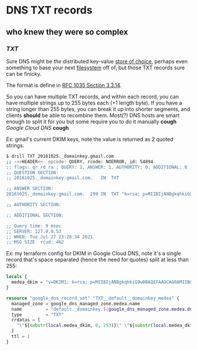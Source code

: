# DNS TXT records

## who knew they were so complex


### _TXT_

Sure DNS might be _the_ distributed key-value
[store of choice](https://www.lastweekinaws.com/blog/route-53-amazons-premier-database/),
perhaps even something to base your next
[filesystem](https://blog.benjojo.co.uk/post/dns-filesystem-true-cloud-storage-dnsfs)
off of,
but those TXT records sure can be finicky.

The format is define in [RFC 1035 Section 3.3.14](https://datatracker.ietf.org/doc/html/rfc1035#section-3.3.14).

So you can have multiple TXT records,
and within each record, you can have multiple strings up to 255 bytes each (+1 length byte).
If you have a string longer than 255 bytes, you can break it up into shorter segments,
and clients **should** be able to recombine them.
Most(?) DNS hosts are smart enough to split it for you
but some require you to do it manually **cough** _Google Cloud DNS_ **cough**

Ex: gmail's current DKIM keys, note the value is returned as 2 quoted strings.

```sh
$ drill TXT 20161025._domainkey.gmail.com
;; ->>HEADER<<- opcode: QUERY, rcode: NOERROR, id: 54894
;; flags: qr rd ra ; QUERY: 1, ANSWER: 1, AUTHORITY: 0, ADDITIONAL: 0
;; QUESTION SECTION:
;; 20161025._domainkey.gmail.com.	IN	TXT

;; ANSWER SECTION:
20161025._domainkey.gmail.com.	299	IN	TXT	"k=rsa; p=MIIBIjANBgkqhkiG9w0BAQEFAAOCAQ8AMIIBCgKCAQEAviPGBk4ZB64UfSqWyAicdR7lodhytae+EYRQVtKDhM+1mXjEqRtP/pDT3sBhazkmA48n2k5NJUyMEoO8nc2r6sUA+/Dom5jRBZp6qDKJOwjJ5R/OpHamlRG+YRJQqR" "tqEgSiJWG7h7efGYWmh4URhFM9k9+rmG/CwCgwx7Et+c8OMlngaLl04/bPmfpjdEyLWyNimk761CX6KymzYiRDNz1MOJOJ7OzFaS4PFbVLn0m5mf0HVNtBpPwWuCNvaFVflUYxEyblbB6h/oWOPGbzoSgtRA47SHV53SwZjIsVpbq4LxUW9IxAEwYzGcSgZ4n5Q8X8TndowsDUzoccPFGhdwIDAQAB"

;; AUTHORITY SECTION:

;; ADDITIONAL SECTION:

;; Query time: 9 msec
;; SERVER: 127.0.0.53
;; WHEN: Tue Jul 27 23:28:34 2021
;; MSG SIZE  rcvd: 462
```

Ex: my terraform config for DKIM in Google Cloud DNS,
note it's a single record that's space separated (hence the need for quotes) split at less than 255:

```terraform
locals {
  medea_dkim = "v=DKIM1; k=rsa; p=MIIBIjANBgkqhkiG9w0BAQEFAAOCAQ8AMIIBCgKCAQEA3R2wlknuJGSUG6St2MBKoD2/BlCt0yA1LpYBRy7rw+uaiePMJHEUM5LZPTsgM6uz0PaRN2u+wOg0ulPdpKhdn5LylX5mEtM+kGBIya2QTsBVDEzgoecOj+sdufVB43sPRXSEdzav+bMv4nvMYtMPbNX1hlk8GEvnMooHB85tDL7LipK26rdc/gIy39kiMqHJavPae3CsMIZiNG6D4oMtePFz9yPlQmm9LVVvCqPTqKvR6Rva3nFTLVBUrO7U4FlKWa+/4VdE89SNDzrZshkSTq6fJ75eA8TRzi0jwwT4silfNXpMnloy4hMC3NHibr9ftAncuRLm1zbWy4LLfFlbmQIDAQAB"
}

resource "google_dns_record_set" "TXT__default__domainkey_medea" {
  managed_zone = google_dns_managed_zone.medea.name
  name         = "default._domainkey.${google_dns_managed_zone.medea.dns_name}"
  type         = "TXT"
  rrdatas = [
    "\"${substr(local.medea_dkim, 0, 253)}\" \"${substr(local.medea_dkim, 253, -1)}\"",
  ]
  ttl = 1
}
```
